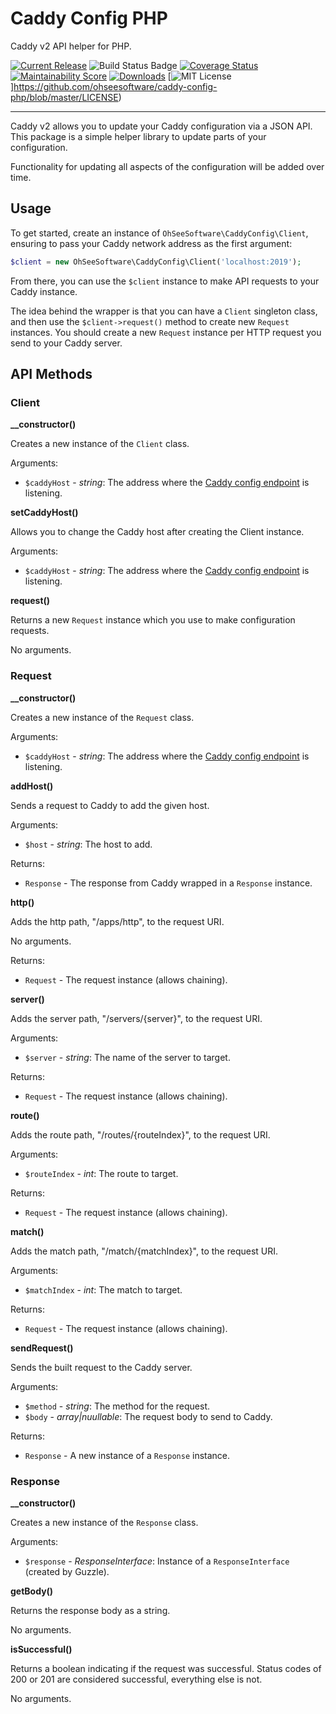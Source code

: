 # Caddy Config PHP
Caddy v2 API helper for PHP.

[![Current Release](https://img.shields.io/github/release/ohseesoftware/caddy-config-php.svg?style=flat-square)](https://github.com/ohseesoftware/caddy-config-php/releases)
![Build Status Badge](https://github.com/ohseesoftware/caddy-config-php/workflows/Build/badge.svg)
[![Coverage Status](https://coveralls.io/repos/github/ohseesoftware/caddy-config-php/badge.svg?branch=master)](https://coveralls.io/github/ohseesoftware/caddy-config-php?branch=master)
[![Maintainability Score](https://img.shields.io/codeclimate/maintainability/ohseesoftware/caddy-config-php.svg?style=flat-square)](https://codeclimate.com/github/ohseesoftware/caddy-config-php)
[![Downloads](https://img.shields.io/packigst/dt/ohseesoftware/caddy-config-php.svg?style=flat-square)](https://packagist.org/packages/ohseesoftware/caddy-config-php)
[![MIT License](https://img.shields.io/github/license/ohseesoftware/caddy-config-php.svg?style=flat-square)]https://github.com/ohseesoftware/caddy-config-php/blob/master/LICENSE)

---

Caddy v2 allows you to update your Caddy configuration via a JSON API. This package is a simple helper library to update parts of your configuration.

Functionality for updating all aspects of the configuration will be added over time.

## Usage

To get started, create an instance of `OhSeeSoftware\CaddyConfig\Client`, ensuring to pass your Caddy network address as the first argument:

```php
$client = new OhSeeSoftware\CaddyConfig\Client('localhost:2019');
```

From there, you can use the `$client` instance to make API requests to your Caddy instance.

The idea behind the wrapper is that you can have a `Client` singleton class, and then use the `$client->request()` method to create new `Request` instances. You should create a new `Request` instance per HTTP request you send to your Caddy server.

## API Methods

### Client

**__constructor()**

Creates a new instance of the `Client` class.

Arguments:

* `$caddyHost` - _string_: The address where the [Caddy config endpoint](https://github.com/caddyserver/caddy/wiki/v2:-Documentation#admin) is listening.

**setCaddyHost()**

Allows you to change the Caddy host after creating the Client instance.

Arguments:

* `$caddyHost` - _string_: The address where the [Caddy config endpoint](https://github.com/caddyserver/caddy/wiki/v2:-Documentation#admin) is listening.

**request()**

Returns a new `Request` instance which you use to make configuration requests.

No arguments.

### Request

**__constructor()**

Creates a new instance of the `Request` class.

Arguments:

* `$caddyHost` - _string_: The address where the [Caddy config endpoint](https://github.com/caddyserver/caddy/wiki/v2:-Documentation#admin) is listening.

**addHost()**

Sends a request to Caddy to add the given host.

Arguments:

* `$host` - _string_: The host to add.

Returns:

* `Response` - The response from Caddy wrapped in a `Response` instance.

**http()**

Adds the http path, "/apps/http", to the request URI.

No arguments.

Returns:

* `Request` - The request instance (allows chaining).

**server()**

Adds the server path, "/servers/{server}", to the request URI.

Arguments:

* `$server` - _string_: The name of the server to target.

Returns:

* `Request` - The request instance (allows chaining).

**route()**

Adds the route path, "/routes/{routeIndex}", to the request URI.

Arguments:

* `$routeIndex` - _int_: The route to target.

Returns:

* `Request` - The request instance (allows chaining).

**match()**

Adds the match path, "/match/{matchIndex}", to the request URI.

Arguments:

* `$matchIndex` - _int_: The match to target.

Returns:

* `Request` - The request instance (allows chaining).

**sendRequest()**

Sends the built request to the Caddy server.

Arguments:

* `$method` - _string_: The method for the request.
* `$body` - _array|nuullable_: The request body to send to Caddy.

Returns:

* `Response` - A new instance of a `Response` instance.

### Response

**__constructor()**

Creates a new instance of the `Response` class.

Arguments:

* `$response` - _ResponseInterface_: Instance of a `ResponseInterface` (created by Guzzle).

**getBody()**

Returns the response body as a string.

No arguments.

**isSuccessful()**

Returns a boolean indicating if the request was successful. Status codes of 200 or 201 are considered successful, everything else is not.

No arguments.
